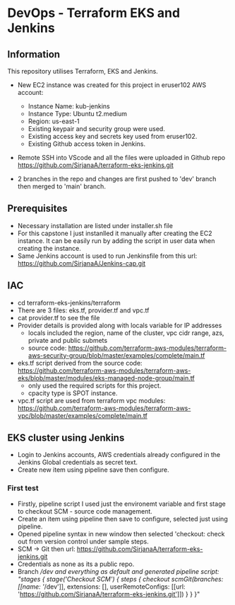 # DevOps - Terraform EKS and Jenkins

## Information
This repository utilises Terraform, EKS and Jenkins.

- New EC2 instance was created for this project in eruser102 AWS account:
    - Instance Name: kub-jenkins
    - Instance Type: Ubuntu t2.medium
    - Region: us-east-1
    - Existing keypair and security group were used. 
    - Existing access key and secrets key used from eruser102.
    - Existing Github access token in Jenkins.

- Remote SSH into VScode and all the files were uploaded in Github repo https://github.com/SirjanaA/terraform-eks-jenkins.git 
- 2 branches in the repo and changes are first pushed to 'dev' branch then merged to 'main' branch.

## Prerequisites
* Necessary installation are listed under installer.sh file 
* For this capstone I just instanlled it manually after creating the EC2 instance. It can be easily run by adding the script in user data when creating the instance.
* Same Jenkins account is used to run Jenkinsfile from this url: https://github.com/SirjanaA/Jenkins-cap.git

## IAC
- cd terraform-eks-jenkins/terraform 
- There are 3 files: eks.tf, provider.tf and vpc.tf
- cat provider.tf to see the file
- Provider details is provided along with locals variable for IP addresses
    * locals included the region, name of the cluster, vpc cidr range, azs, private and public submets
    * source code: https://github.com/terraform-aws-modules/terraform-aws-security-group/blob/master/examples/complete/main.tf
- eks.tf script derived from the source code: https://github.com/terraform-aws-modules/terraform-aws-eks/blob/master/modules/eks-managed-node-group/main.tf
    - only used the required scripts for this project.
    - cpacity type is SPOT instance. 
- vpc.tf script are used from terraform vpc modules: https://github.com/terraform-aws-modules/terraform-aws-vpc/blob/master/examples/complete/main.tf

## EKS cluster using Jenkins
- Login to Jenkins accounts, AWS credentials already configured in the Jenkins Global credentials as secret text.
- Create new item using pipeline save then configure.

### First test
- Firstly, pipeline script I used just the environemt variable and first stage to checkout SCM - source code management. 
- Create an item using pipeline then save to configure, selected just using pipeline.
- Opened pipeline syntax in new window then selected 'checkout: check out from version control under sample steps.
- SCM -> Git then url: https://github.com/SirjanaA/terraform-eks-jenkins.git
- Credentials as none as its a public repo.
- Branch */dev and everything as default and generated pipeline script: 
    "stages {
        stage('Checkout SCM') {
            steps {
                checkout scmGit(branches: [[name: '*/dev']], extensions: [], userRemoteConfigs: [[url: 'https://github.com/SirjanaA/terraform-eks-jenkins.git']])
            }
        }
    }"

